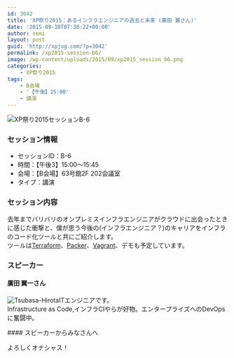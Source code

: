 ```yaml
---
id: 3042
title: 'XP祭り2015：あるインフラエンジニアの過去と未来 (廣田 翼さん)'
date: '2015-09-10T07:30:22+00:00'
author: semi
layout: post
guid: 'http://xpjug.com/?p=3042'
permalink: /xp2015-session-b6/
image: /wp-content/uploads/2015/09/xp2015_session_b6.png
categories:
    - XP祭り2015
tags:
    - B会場
    - '【午後】15:00'
    - 講演
---
```


![XP祭り2015セッションB-6](http://xpjug.com/wp-content/uploads/2015/09/xp2015_session_b6.png)

### セッション情報

- セッションID：B-6
- 時間：【午後3】15:00～15:45
- 会場：【B会場】63号館2F 202会議室
- タイプ：講演

### セッション内容

去年までバリバリのオンプレミスインフラエンジニアがクラウドに出会ったときに感じた衝撃と、僕が思う今後の(インフラエンジニア？)のキャリアをインフラのコード化ツールと共にご紹介します。  
ツールは[Terraform](https://terraform.io/)、[Packer](https://www.packer.io/)、[Vagrant](https://www.vagrantup.com/)、デモも予定しています。

### スピーカー

#### 廣田 翼一さん

![Tsubasa-Hirota](http://xpjug.com/wp-content/uploads/2015/09/Tsubasa-Hirota.png)ITエンジニアです。  
Infrastructure as Code,インフラCIやらが好物。エンタープライズへのDevOpsに奮闘中。

<div style="clear:both;"></div>#### スピーカーからみなさんへ

よろしくオナシャス！
